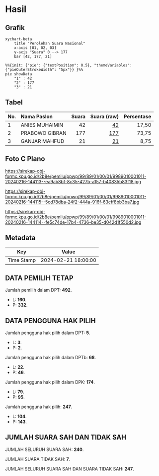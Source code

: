 # Hasil

## Grafik

```mermaid
xychart-beta
    title "Perolehan Suara Nasional"
    x-axis [01, 02, 03]
    y-axis "Suara" 0 --> 177
    bar [42, 177, 21]
```

```mermaid
%%{init: {"pie": {"textPosition": 0.5}, "themeVariables": {"pieOuterStrokeWidth": "5px"}} }%%
pie showData
    "1" : 42
    "2" : 177
    "3" : 21
```

## Tabel

| No. | Nama Paslon    | Suara | Suara (raw) | Persentase |
|:--- |:-------------- | -----:| -----------:| ----------:|
| 1   | ANIES MUHAIMIN | 42    | [42][p-1]   | 17,50      |
| 2   | PRABOWO GIBRAN | 177   | [177][p-2]  | 73,75      |
| 3   | GANJAR MAHFUD  | 21    | [21][p-3]   | 8,75       |


[p-1]: https://github.com/gigit-pemilu/pemilu-2024/blob/main/pilpres/hitung-suara/sub/99-luar-negeri/sub/89-penang-malaysia/sub/01-penang-malaysia/sub/0001-penang-malaysia/sub/011-tps-006/sub/paslon-1.txt
[p-2]: https://github.com/gigit-pemilu/pemilu-2024/blob/main/pilpres/hitung-suara/sub/99-luar-negeri/sub/89-penang-malaysia/sub/01-penang-malaysia/sub/0001-penang-malaysia/sub/011-tps-006/sub/paslon-2.txt
[p-3]: https://github.com/gigit-pemilu/pemilu-2024/blob/main/pilpres/hitung-suara/sub/99-luar-negeri/sub/89-penang-malaysia/sub/01-penang-malaysia/sub/0001-penang-malaysia/sub/011-tps-006/sub/paslon-3.txt

## Foto C Plano

https://sirekap-obj-formc.kpu.go.id/2b8e/pemilu/ppwp/99/89/01/00/01/9989010001011-20240216-144113--ea9ab8bf-8c35-427b-a157-b40835b83f18.jpg

https://sirekap-obj-formc.kpu.go.id/2b8e/pemilu/ppwp/99/89/01/00/01/9989010001011-20240216-144115--5cd78dba-24f2-444a-916f-63cff8bb3ba7.jpg

https://sirekap-obj-formc.kpu.go.id/2b8e/pemilu/ppwp/99/89/01/00/01/9989010001011-20240216-144114--fe5c74de-17b4-4736-be35-d042d1f550d2.jpg


## Metadata

| Key        | Value               |
| ---------- | ------------------- |
| Time Stamp | 2024-02-21 18:00:00 |


## DATA PEMILIH TETAP

Jumlah pemilih dalam DPT: **492**.
 * L: **160**.
 * P: **332**.

## DATA PENGGUNA HAK PILIH

Jumlah pengguna hak pilih dalam DPT: **5**.
 * L: **3**.
 * P: **2**.

Jumlah pengguna hak pilih dalam DPTb: **68**.
 * L: **22**.
 * P: **46**.

Jumlah pengguna hak pilih dalam DPK: **174**.
 * L: **79**.
 * P: **95**.

Jumlah pengguna hak pilih: **247**.
 * L: **104**.
 * P: **143**.

## JUMLAH SUARA SAH DAN TIDAK SAH

JUMLAH SELURUH SUARA SAH: **240**.

JUMLAH SUARA TIDAK SAH: **7**.

JUMLAH SELURUH SUARA SAH DAN SUARA TIDAK SAH: **247**.


